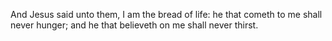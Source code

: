And Jesus said unto them, I am the bread of life: he that cometh to me shall never hunger; and he that believeth on me shall never thirst.
